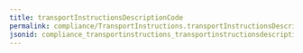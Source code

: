 ```yaml
---
title: transportInstructionsDescriptionCode
permalink: compliance/TransportInstructions.transportInstructionsDescriptionCode.html
jsonid: compliance_transportinstructions_transportinstructionsdescriptioncode
---
```

